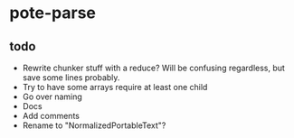 # pote-parse

## todo

- Rewrite chunker stuff with a reduce? Will be confusing regardless, but save
  some lines probably.
- Try to have some arrays require at least one child
- Go over naming
- Docs
- Add comments
- Rename to "NormalizedPortableText"?
